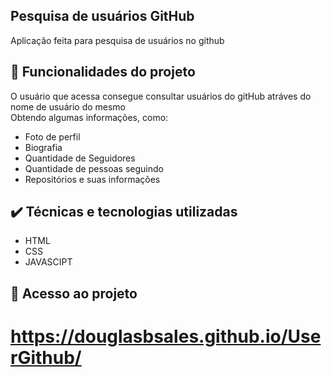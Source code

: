 ## Pesquisa de usuários GitHub
Aplicação feita para pesquisa de usuários no github
## 🔨 Funcionalidades do projeto
O usuário que acessa consegue consultar usuários do gitHub atráves do nome de usuário do mesmo <br>
Obtendo algumas informações, como: <br> 

- Foto de perfil 
- Biografia 
- Quantidade de Seguidores
- Quantidade de pessoas seguindo
- Repositórios e suas informações


## ✔️ Técnicas e tecnologias utilizadas
- HTML
- CSS
- JAVASCIPT
## 📁 Acesso ao projeto
# https://douglasbsales.github.io/UserGithub/
